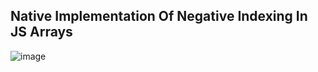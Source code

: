 ## Native Implementation Of Negative Indexing In JS Arrays

![image](https://user-images.githubusercontent.com/42679346/149084439-c2cce7ac-9911-47f2-975f-d6eed0db3eea.png)
